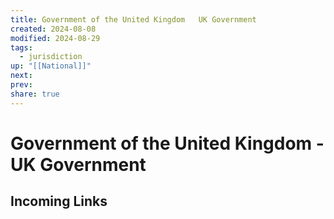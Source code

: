 ```yaml
---
title: Government of the United Kingdom   UK Government
created: 2024-08-08
modified: 2024-08-29
tags:
  - jurisdiction
up: "[[National]]"
next: 
prev: 
share: true
---
```

# Government of the United Kingdom - UK Government

## Incoming Links

